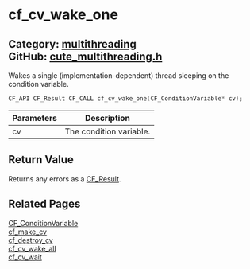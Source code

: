 [](../header.md ':include')

# cf_cv_wake_one

Category: [multithreading](/api_reference?id=multithreading)  
GitHub: [cute_multithreading.h](https://github.com/RandyGaul/cute_framework/blob/master/include/cute_multithreading.h)  
---

Wakes a single (implementation-dependent) thread sleeping on the condition variable.

```cpp
CF_API CF_Result CF_CALL cf_cv_wake_one(CF_ConditionVariable* cv);
```

Parameters | Description
--- | ---
cv | The condition variable.

## Return Value

Returns any errors as a [CF_Result](/utility/cf_result.md).

## Related Pages

[CF_ConditionVariable](/multithreading/cf_conditionvariable.md)  
[cf_make_cv](/multithreading/cf_make_cv.md)  
[cf_destroy_cv](/multithreading/cf_destroy_cv.md)  
[cf_cv_wake_all](/multithreading/cf_cv_wake_all.md)  
[cf_cv_wait](/multithreading/cf_cv_wait.md)  
